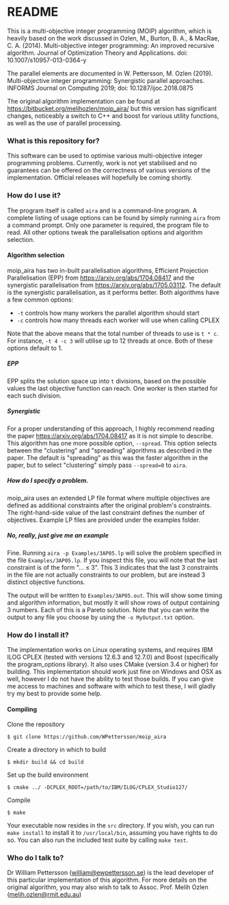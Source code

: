 # README #

This is a multi-objective integer programming (MOIP) algorithm, which is heavily based on the work discussed in
Ozlen, M., Burton, B. A., & MacRae, C. A. (2014). Multi-objective integer programming: An improved recursive algorithm. Journal of Optimization Theory and Applications. doi: 10.1007/s10957-013-0364-y

The parallel elements are documented in
W. Pettersson, M. Ozlen (2019). Multi-objective integer programming: Synergistic parallel approaches. INFORMS Journal on Computing 2019; doi: 10.1287/ijoc.2018.0875 

The original algorithm implementation can be found at https://bitbucket.org/melihozlen/moip_aira/ but this version has significant changes, noticeably a switch to C++ and boost for various utility functions, as well as the use of parallel processing.

### What is this repository for? ###

This software can be used to optimise various multi-objective integer programming problems. Currently, work is not yet stabilised and no guarantees can be offered on the correctness of various versions of the implementation. Official releases will hopefully be coming shortly.

### How do I use it?

The program itself is called `aira` and is a command-line program. A complete listing of usage options can be found by simply running `aira` from a command prompt. Only one parameter is required, the program file to read. All other options tweak the parallelisation options and algorithm selection.

#### Algorithm selection

moip_aira has two in-built parallelisation algorithms, Efficient Projection Parallelisation (EPP) from https://arxiv.org/abs/1704.08417 and the synergistic parallelisation from https://arxiv.org/abs/1705.03112. The default is the synergistic parallelisation, as it performs better. Both algorithms have a few common options:

* `-t` controls how many workers the parallel algorithm should start
* `-c` controls how many threads each worker will use when calling CPLEX

Note that the above means that the total number of threads to use is `t * c`. For instance, `-t 4 -c 3` will utilise up to 12 threads at once. Both of these options default to 1.

##### EPP

EPP splits the solution space up into `t` divisions, based on the possible values the last objective function can reach. One worker is then started for each such division.

##### Synergistic

For a proper understanding of this approach, I highly recommend reading the paper https://arxiv.org/abs/1704.08417 as it is not simple to describe. This algorithm has one more possible option, `--spread`. This option selects between the "clustering" and "spreading" algorithms as described in the paper. The default is "spreading" as this was the faster algorithm in the paper, but to select "clustering" simply pass `--spread=0` to `aira`.

##### How do I specify a problem.

moip_aira uses an extended LP file format where multiple objectives are defined as additional constraints after the original problem's constraints. The right-hand-side value of the last constraint defines the number of objectives. Example LP files are provided under the examples folder.

##### No, really, just give me an example

Fine. Running `aira -p Examples/3AP05.lp` will solve the problem specified in the file `Examples/3AP05.lp`. If you inspect this file, you will note that the last constraint is of the form "... ≤ 3". This 3 indicates that the last 3 constraints in the file are not actually constraints to our problem, but are instead 3 distinct objective functions.

The output will be written to `Examples/3AP05.out`. This will show some timing and algorithm information, but mostly it will show rows of output containing 3 numbers. Each of this is a Pareto solution. Note that you can write the output to any file you choose by using the `-o MyOutput.txt` option.

### How do I install it?

The implementation works on Linux operating systems, and requires IBM ILOG CPLEX (tested with versions 12.6.3 and 12.7.0) and Boost (specifically the program_options library). It also uses CMake (version 3.4 or higher) for building.
This implementation should work just fine on Windows and OSX as well, however I do not have the ability to test those builds. If you can give me access to machines and software with which to test these, I will gladly try my best to provide some help.

#### Compiling

Clone the repository

    $ git clone https://github.com/WPettersson/moip_aira
    
Create a directory in which to build

    $ mkdir build && cd build
    
Set up the build environment

    $ cmake ../ -DCPLEX_ROOT=/path/to/IBM/ILOG/CPLEX_Studio127/
    
Compile

    $ make

Your executable now resides in the `src` directory. If you wish, you can run `make install` to install it to `/usr/local/bin`, assuming you have rights to do so. You can also run the included test suite by calling `make test`.


### Who do I talk to? ###

Dr William Pettersson (william@ewpettersson.se) is the lead developer of this particular implementation of this algorithm. For more details on the original algorithm, you may also wish to talk to Assoc. Prof. Melih Ozlen (melih.ozlen@rmit.edu.au)
